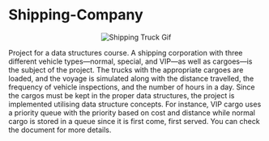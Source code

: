 # Shipping-Company

<div align="center"><img src="https://media.tenor.com/WYKoRh1NGPEAAAAd/truck-delivery.gif" alt="Shipping Truck Gif"></div>

Project for a data structures course. A shipping corporation with three different vehicle types—normal, special, and VIP—as well as cargoes—is the subject of the project. The trucks with the appropriate cargoes are loaded, and the voyage is simulated along with the distance travelled, the frequency of vehicle inspections, and the number of hours in a day. Since the cargos must be kept in the proper data structures, the project is implemented utilising data structure concepts. For instance, VIP cargo uses a priority queue with the priority based on cost and distance while normal cargo is stored in a queue since it is first come, first served. You can check the document for more details.